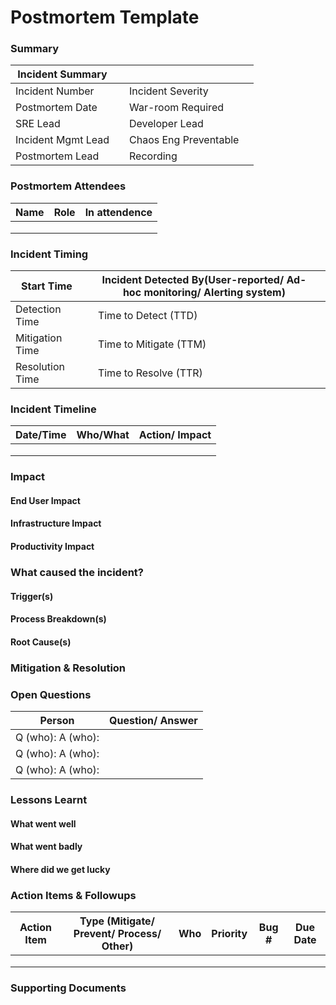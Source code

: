 # Postmortem Template

### Summary
| Incident Summary   |   |                       |   |
|--------------------|---|-----------------------|---|
| Incident Number    |   | Incident Severity     |   |
| Postmortem Date    |   | War-room Required     |   |
| SRE Lead           |   | Developer Lead        |   |
| Incident Mgmt Lead |   | Chaos Eng Preventable |   |
| Postmortem Lead    |   | Recording             |   |

### Postmortem Attendees
| Name | Role | In attendence |
|------|------|---------------|
|      |      |               |
|      |      |               |
|      |      |               |

### Incident Timing
| Start Time      |       | Incident Detected By(User-reported/ Ad-hoc monitoring/ Alerting system) |      |
|-----------------|-------|-------------------------------------------------------------------------|------|
| Detection Time  |       | Time to Detect (TTD)                                                    |      |
| Mitigation Time |       | Time to Mitigate (TTM)                                                  |      |
| Resolution Time |       | Time to Resolve (TTR)                                                   |      |

### Incident Timeline
| Date/Time | Who/What | Action/ Impact |
|-----------|----------|----------------|
|           |          |                |
|           |          |                |
|           |          |                |

### Impact

#### End User Impact

#### Infrastructure Impact

#### Productivity Impact

### What caused the incident?

#### Trigger(s)

#### Process Breakdown(s)

#### Root Cause(s)

### Mitigation & Resolution

### Open Questions
| Person            | Question/ Answer |
|-------------------|------------------|
| Q (who): A (who): |                  |
| Q (who): A (who): |                  |
| Q (who): A (who): |                  |

### Lessons Learnt

#### What went well

#### What went badly

#### Where did we get lucky

### Action Items & Followups
| Action Item | Type (Mitigate/ Prevent/ Process/ Other) | Who | Priority | Bug # | Due Date |
|-------------|------------------------------------------|-----|----------|-------|----------|
|             |                                          |     |          |       |          |
|             |                                          |     |          |       |          |
|             |                                          |     |          |       |          |

### Supporting Documents
